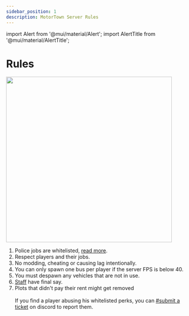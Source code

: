 ```yaml
---
sidebar_position: 1
description: MotorTown Server Rules
---
```

import Alert from '@mui/material/Alert';
import AlertTitle from '@mui/material/AlertTitle';

# Rules

<div class="flex-vcenter mb-1">
<img src="https://cdn.cloudflare.steamstatic.com/steam/apps/1369670/header.jpg" width="450px"/>
</div>

1. Police jobs are whitelisted, [read more](./tpd).<br/>
2. Respect players and their jobs.<br/>
3. No modding, cheating or causing lag intentionally.<br/>
4. You can only spawn one bus per player if the server FPS is below 40.<br/>
5. You must despawn any vehicles that are not in use.<br/>
6. <a href="https://trickys.gg/staffteam">Staff</a> have final say.<br/>
7. Plots that didn't pay their rent might get removed<br/><br/>
<Alert variant="outlined" severity="info"> If you find a player abusing his whitelisted perks, you can <a href="discord://discord.com/channels/710922135580835950/846373509470748722" class="discord-text">#submit a ticket</a> on discord to report them.</Alert><br/>